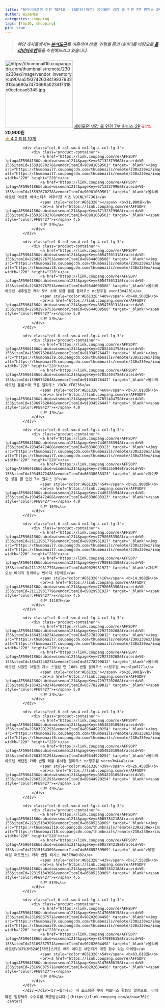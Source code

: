 ```yaml
---
title: "올리비아로렌 추천 TOP10 - [50대][여성] 제이모던 냉감 쿨 인견 7부 원피스 2P"
author: WiseMan
categories: shopping
tags: [Top10, shopping]
pin: true
---
```


> ##### 해당 게시물에서는 [**분석도구**](https://itemscout.io/)를 이용하여 **성별**, **연령별** 등의 데이터를 바탕으로 [**올리비아로렌**](https://link.coupang.com/a/baae76)들을 추천해드리고 있습니다.
<div class="container"><div class="row">
            <div class="col-6 col-sm-4 col-lg-4 col-lg-3">
                <div class="product-container">
                    <a href="https://link.coupang.com/re/AFFSDP?lptag=AF5964186&subid=wiseman1214&pageKey=7440235594&traceid=V0-153&itemId=19345472493&vendorItemId=86338083208" target="_blank"><img src="https://thumbnail10.coupangcdn.com/thumbnails/remote/230x230ex/image/vendor_inventory/ca90/aa5f93742638419937932313da660a7470669a023d17318c0ccfccae5345.jpg" alt="https://thumbnail10.coupangcdn.com/thumbnails/remote/230x230ex/image/vendor_inventory/ca90/aa5f93742638419937932313da660a7470669a023d17318c0ccfccae5345.jpg" width="220" height="220"></a>
                    <a href="https://link.coupang.com/re/AFFSDP?lptag=AF5964186&subid=wiseman1214&pageKey=7440235594&traceid=V0-153&itemId=19345472493&vendorItemId=86338083208" target="_blank">제이모던 냉감 쿨 인견 7부 원피스 2P</a>
                    <span style="color:#E61328">64%</span> <b>20,900원</b>
                    <br><a href="https://link.coupang.com/re/AFFSDP?lptag=AF5964186&subid=wiseman1214&pageKey=7440235594&traceid=V0-153&itemId=19345472493&vendorItemId=86338083208" target="_blank"><span style="color:#FE9427">★</span> 4.0
                    리뷰 10개</a>
                </div>
            </div>
            
            <div class="col-6 col-sm-4 col-lg-4 col-lg-3">
                <div class="product-container">
                    <a href="https://link.coupang.com/re/AFFSDP?lptag=AF5964186&subid=wiseman1214&pageKey=6713237996&traceid=V0-153&itemId=15592670278&vendorItemId=90981069561" target="_blank"><img src="https://thumbnail7.coupangcdn.com/thumbnails/remote/230x230ex/image/vendor_inventory/fe5a/401a56ddda9e493c6945645cbe7199a1cf72fb9635c2a0a4e0ec43f57d23.jpg" alt="https://thumbnail7.coupangcdn.com/thumbnails/remote/230x230ex/image/vendor_inventory/fe5a/401a56ddda9e493c6945645cbe7199a1cf72fb9635c2a0a4e0ec43f57d23.jpg" width="220" height="220"></a>
                    <a href="https://link.coupang.com/re/AFFSDP?lptag=AF5964186&subid=wiseman1214&pageKey=6713237996&traceid=V0-153&itemId=15592670278&vendorItemId=90981069561" target="_blank">올리비아로렌 여성용 배색스티치 아우터형 셔츠 VOCNLYF7361</a>
                    <span style="color:#E61328"></span> <b>31,800원</b>
                    <br><a href="https://link.coupang.com/re/AFFSDP?lptag=AF5964186&subid=wiseman1214&pageKey=6713237996&traceid=V0-153&itemId=15592670278&vendorItemId=90981069561" target="_blank"><span style="color:#FE9427">★</span> 4.5
                    리뷰 5개</a>
                </div>
            </div>
            
            <div class="col-6 col-sm-4 col-lg-4 col-lg-3">
                <div class="product-container">
                    <a href="https://link.coupang.com/re/AFFSDP?lptag=AF5964186&subid=wiseman1214&pageKey=8054750131&traceid=V0-153&itemId=22602976753&vendorItemId=89644608588" target="_blank"><img src="https://thumbnail8.coupangcdn.com/thumbnails/remote/230x230ex/image/vendor_inventory/b910/f3c73a1fd4079b91e5b3dace3104728d5114f63b84bdb945a9ad0c11bd51.jpg" alt="https://thumbnail8.coupangcdn.com/thumbnails/remote/230x230ex/image/vendor_inventory/b910/f3c73a1fd4079b91e5b3dace3104728d5114f63b84bdb945a9ad0c11bd51.jpg" width="220" height="220"></a>
                    <a href="https://link.coupang.com/re/AFFSDP?lptag=AF5964186&subid=wiseman1214&pageKey=8054750131&traceid=V0-153&itemId=22602976753&vendorItemId=89644608588" target="_blank">올리비아로렌 내추럴한 카라 5부 소매 링클 볼륨 블라우스 nc청주점 vvcnl3m4281</a>
                    <span style="color:#E61328">40%</span> <b>40,500원</b>
                    <br><a href="https://link.coupang.com/re/AFFSDP?lptag=AF5964186&subid=wiseman1214&pageKey=8054750131&traceid=V0-153&itemId=22602976753&vendorItemId=89644608588" target="_blank"><span style="color:#FE9427">★</span> 5.0
                    리뷰 5개</a>
                </div>
            </div>
            
            <div class="col-6 col-sm-4 col-lg-4 col-lg-3">
                <div class="product-container">
                    <a href="https://link.coupang.com/re/AFFSDP?lptag=AF5964186&subid=wiseman1214&pageKey=6785240475&traceid=V0-153&itemId=15969762048&vendorItemId=91034576447" target="_blank"><img src="https://thumbnail9.coupangcdn.com/thumbnails/remote/230x230ex/image/vendor_inventory/c518/54913eb46c574d6fd225f52bae64c1f1bca7c87e861bd9dedd733aaa1b55.jpeg" alt="https://thumbnail9.coupangcdn.com/thumbnails/remote/230x230ex/image/vendor_inventory/c518/54913eb46c574d6fd225f52bae64c1f1bca7c87e861bd9dedd733aaa1b55.jpeg" width="220" height="220"></a>
                    <a href="https://link.coupang.com/re/AFFSDP?lptag=AF5964186&subid=wiseman1214&pageKey=6785240475&traceid=V0-153&itemId=15969762048&vendorItemId=91034576447" target="_blank">올리비아로렌 볼륨소매 크롭 블라우스 VOCNLYF8236</a>
                    <span style="color:#E61328">60%</span> <b>37,810원</b>
                    <br><a href="https://link.coupang.com/re/AFFSDP?lptag=AF5964186&subid=wiseman1214&pageKey=6785240475&traceid=V0-153&itemId=15969762048&vendorItemId=91034576447" target="_blank"><span style="color:#FE9427">★</span> 4.0
                    리뷰 1개</a>
                </div>
            </div>
            
            <div class="col-6 col-sm-4 col-lg-4 col-lg-3">
                <div class="product-container">
                    <a href="https://link.coupang.com/re/AFFSDP?lptag=AF5964186&subid=wiseman1214&pageKey=7440235594&traceid=V0-153&itemId=19345472488&vendorItemId=86338083323" target="_blank"><img src="https://thumbnail7.coupangcdn.com/thumbnails/remote/230x230ex/image/vendor_inventory/55b7/311b7d8935fb36727768b881f8a9a57f7bebb1b16b59040f25b70254674c.jpg" alt="https://thumbnail7.coupangcdn.com/thumbnails/remote/230x230ex/image/vendor_inventory/55b7/311b7d8935fb36727768b881f8a9a57f7bebb1b16b59040f25b70254674c.jpg" width="220" height="220"></a>
                    <a href="https://link.coupang.com/re/AFFSDP?lptag=AF5964186&subid=wiseman1214&pageKey=7440235594&traceid=V0-153&itemId=19345472488&vendorItemId=86338083323" target="_blank">제이모던 냉감 쿨 인견 7부 원피스 2P</a>
                    <span style="color:#E61328">54%</span> <b>21,900원</b>
                    <br><a href="https://link.coupang.com/re/AFFSDP?lptag=AF5964186&subid=wiseman1214&pageKey=7440235594&traceid=V0-153&itemId=19345472488&vendorItemId=86338083323" target="_blank"><span style="color:#FE9427">★</span> 4.0
                    리뷰 10개</a>
                </div>
            </div>
            
            <div class="col-6 col-sm-4 col-lg-4 col-lg-3">
                <div class="product-container">
                    <a href="https://link.coupang.com/re/AFFSDP?lptag=AF5964186&subid=wiseman1214&pageKey=7798085350&traceid=V0-153&itemId=21112931779&vendorItemId=89029931927" target="_blank"><img src="https://thumbnail7.coupangcdn.com/thumbnails/remote/230x230ex/image/0905_amir_MensApparel_max3k/a48c/28fbb5d94cd363d46d3906460afa120347076f2a60c795d8c2f3e6e5dc44.jpg" alt="https://thumbnail7.coupangcdn.com/thumbnails/remote/230x230ex/image/0905_amir_MensApparel_max3k/a48c/28fbb5d94cd363d46d3906460afa120347076f2a60c795d8c2f3e6e5dc44.jpg" width="220" height="220"></a>
                    <a href="https://link.coupang.com/re/AFFSDP?lptag=AF5964186&subid=wiseman1214&pageKey=7798085350&traceid=V0-153&itemId=21112931779&vendorItemId=89029931927" target="_blank">그리드오브 베이직 트레이닝 반바지 3장세트</a>
                    <span style="color:#E61328">16%</span> <b>14,900원</b>
                    <br><a href="https://link.coupang.com/re/AFFSDP?lptag=AF5964186&subid=wiseman1214&pageKey=7798085350&traceid=V0-153&itemId=21112931779&vendorItemId=89029931927" target="_blank"><span style="color:#FE9427">★</span> 4.5
                    리뷰 1418개</a>
                </div>
            </div>
            
            <div class="col-6 col-sm-4 col-lg-4 col-lg-3">
                <div class="product-container">
                    <a href="https://link.coupang.com/re/AFFSDP?lptag=AF5964186&subid=wiseman1214&pageKey=7292720268&traceid=V0-153&itemId=18643248274&vendorItemId=85778299812" target="_blank"><img src="https://thumbnail7.coupangcdn.com/thumbnails/remote/230x230ex/image/vendor_inventory/73ba/dd07f0460dd0d0fc8cf33cac6e760def653c279239dd667560c02d0bfd66.jpg" alt="https://thumbnail7.coupangcdn.com/thumbnails/remote/230x230ex/image/vendor_inventory/73ba/dd07f0460dd0d0fc8cf33cac6e760def653c279239dd667560c02d0bfd66.jpg" width="220" height="220"></a>
                    <a href="https://link.coupang.com/re/AFFSDP?lptag=AF5964186&subid=wiseman1214&pageKey=7292720268&traceid=V0-153&itemId=18643248274&vendorItemId=85778299812" target="_blank">올리비아로렌 시원한 아일렛 자수 스캘럽 면 100% 반팔 블라우스 nc청주점 vvcnlym5171</a>
                    <span style="color:#E61328"></span> <b>26,900원</b>
                    <br><a href="https://link.coupang.com/re/AFFSDP?lptag=AF5964186&subid=wiseman1214&pageKey=7292720268&traceid=V0-153&itemId=18643248274&vendorItemId=85778299812" target="_blank"><span style="color:#FE9427">★</span> 5.0
                    리뷰 2개</a>
                </div>
            </div>
            
            <div class="col-6 col-sm-4 col-lg-4 col-lg-3">
                <div class="product-container">
                    <a href="https://link.coupang.com/re/AFFSDP?lptag=AF5964186&subid=wiseman1214&pageKey=8054820109&traceid=V0-153&itemId=22603291293&vendorItemId=89644920254" target="_blank"><img src="https://thumbnail6.coupangcdn.com/thumbnails/remote/230x230ex/image/vendor_inventory/8945/b211b03de3ec6f6da39052b9ec04c9fcbbd84df9bad9f1543dd1d9ed6f16.jpg" alt="https://thumbnail6.coupangcdn.com/thumbnails/remote/230x230ex/image/vendor_inventory/8945/b211b03de3ec6f6da39052b9ec04c9fcbbd84df9bad9f1543dd1d9ed6f16.jpg" width="220" height="220"></a>
                    <a href="https://link.coupang.com/re/AFFSDP?lptag=AF5964186&subid=wiseman1214&pageKey=8054820109&traceid=V0-153&itemId=22603291293&vendorItemId=89644920254" target="_blank">올리비아로렌 세련된 카라 반팔 러플 튜닉형 블라우스 nc청주점 vocns3m4441</a>
                    <span style="color:#E61328">39%</span> <b>26,450원</b>
                    <br><a href="https://link.coupang.com/re/AFFSDP?lptag=AF5964186&subid=wiseman1214&pageKey=8054820109&traceid=V0-153&itemId=22603291293&vendorItemId=89644920254" target="_blank"><span style="color:#FE9427">★</span> 5.0
                    리뷰 4개</a>
                </div>
            </div>
            
            <div class="col-6 col-sm-4 col-lg-4 col-lg-3">
                <div class="product-container">
                    <a href="https://link.coupang.com/re/AFFSDP?lptag=AF5964186&subid=wiseman1214&pageKey=8005784218&traceid=V0-153&itemId=22315134309&vendorItemId=86685259969" target="_blank"><img src="https://thumbnail10.coupangcdn.com/thumbnails/remote/230x230ex/image/vendor_inventory/d63f/7db934b1527c198c636e55ed29cbda9542ea0090066305461680ec73dbe2.jpg" alt="https://thumbnail10.coupangcdn.com/thumbnails/remote/230x230ex/image/vendor_inventory/d63f/7db934b1527c198c636e55ed29cbda9542ea0090066305461680ec73dbe2.jpg" width="220" height="220"></a>
                    <a href="https://link.coupang.com/re/AFFSDP?lptag=AF5964186&subid=wiseman1214&pageKey=8005784218&traceid=V0-153&itemId=22315134309&vendorItemId=86685259969" target="_blank">몽벨 여성 퍼포먼스L 카라 반팔 티셔츠_MW3FMWOH82</a>
                    <span style="color:#E61328">43%</span> <b>17,550원</b>
                    <br><a href="https://link.coupang.com/re/AFFSDP?lptag=AF5964186&subid=wiseman1214&pageKey=8005784218&traceid=V0-153&itemId=22315134309&vendorItemId=86685259969" target="_blank"><span style="color:#FE9427">★</span> 4.5
                    리뷰 55개</a>
                </div>
            </div>
            
            <div class="col-6 col-sm-4 col-lg-4 col-lg-3">
                <div class="product-container">
                    <a href="https://link.coupang.com/re/AFFSDP?lptag=AF5964186&subid=wiseman1214&pageKey=8147080615&traceid=V0-153&itemId=23169837571&vendorItemId=90202604498" target="_blank"><img src="https://thumbnail9.coupangcdn.com/thumbnails/remote/230x230ex/image/vendor_inventory/c5b4/9abc9c9584e83e7c0250a3286fab66dbdf6ee127e0962a699fc91df50038.jpg" alt="https://thumbnail9.coupangcdn.com/thumbnails/remote/230x230ex/image/vendor_inventory/c5b4/9abc9c9584e83e7c0250a3286fab66dbdf6ee127e0962a699fc91df50038.jpg" width="220" height="220"></a>
                    <a href="https://link.coupang.com/re/AFFSDP?lptag=AF5964186&subid=wiseman1214&pageKey=8147080615&traceid=V0-153&itemId=23169837571&vendorItemId=90202604498" target="_blank">올리비아로렌VOCFU3M5246[자켓]스커트 바지 어디든 세련되게 매칭 할수 있는 아이템</a>
                    <span style="color:#E61328">54%</span> <b>63,610원</b>
                    <br><a href="https://link.coupang.com/re/AFFSDP?lptag=AF5964186&subid=wiseman1214&pageKey=8147080615&traceid=V0-153&itemId=23169837571&vendorItemId=90202604498" target="_blank"><span style="color:#FE9427">★</span> 
                    리뷰 0개</a>
                </div>
            </div>
            </div></div><br><br>[👉 이 포스팅은 쿠팡 파트너스 활동의 일환으로, 이에 따른 일정액의 수수료를 제공받습니다.](https://link.coupang.com/a/baae76){: .center}